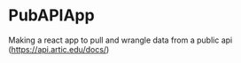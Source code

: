 # PubAPIApp

Making a react app to pull and wrangle data from a public api (https://api.artic.edu/docs/)